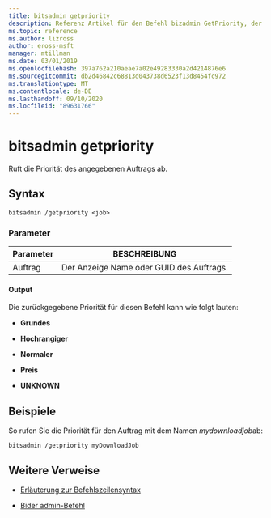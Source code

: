 ```yaml
---
title: bitsadmin getpriority
description: Referenz Artikel für den Befehl bizadmin GetPriority, der die Priorität des angegebenen Auftrags abruft.
ms.topic: reference
ms.author: lizross
author: eross-msft
manager: mtillman
ms.date: 03/01/2019
ms.openlocfilehash: 397a762a210aeae7a02e49283330a2d4214876e6
ms.sourcegitcommit: db2d46842c68813d043738d6523f13d8454fc972
ms.translationtype: MT
ms.contentlocale: de-DE
ms.lasthandoff: 09/10/2020
ms.locfileid: "89631766"
---
```

# <a name="bitsadmin-getpriority"></a>bitsadmin getpriority

Ruft die Priorität des angegebenen Auftrags ab.

## <a name="syntax"></a>Syntax

```
bitsadmin /getpriority <job>
```

### <a name="parameters"></a>Parameter

| Parameter | BESCHREIBUNG |
| -------------- | -------------- |
| Auftrag | Der Anzeige Name oder GUID des Auftrags. |

#### <a name="output"></a>Output

Die zurückgegebene Priorität für diesen Befehl kann wie folgt lauten:

- **Grundes**

- **Hochrangiger**

- **Normaler**

- **Preis**

- **UNKNOWN**

## <a name="examples"></a>Beispiele

So rufen Sie die Priorität für den Auftrag mit dem Namen *mydownloadjob*ab:

```
bitsadmin /getpriority myDownloadJob
```

## <a name="additional-references"></a>Weitere Verweise

- [Erläuterung zur Befehlszeilensyntax](command-line-syntax-key.md)

- [Bider admin-Befehl](bitsadmin.md)
